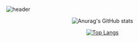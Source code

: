 ![header](https://capsule-render.vercel.app/api?type=soft&&color=97DBAE&text=SpringHasNotCome&fontColor=f7f5f5)

<div align="center">
  
![Anurag's GitHub stats](https://github-readme-stats.vercel.app/api?username=hyun-woong&show_icons=true&theme=cobalt)



[![Top Langs](https://github-readme-stats.vercel.app/api/top-langs/?username=hyun-woong)](https://github.com/anuraghazra/github-readme-stats)
  
</div>
